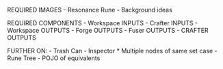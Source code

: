 
REQUIRED IMAGES
	- Resonance Rune
	- Background ideas


REQUIRED COMPONENTS
	- Workspace INPUTS
		- Crafter INPUTS
	- Workspace OUTPUTS
		- Forge OUTPUTS
		- Fuser OUTPUTS
		- CRAFTER OUTPUTS


FURTHER ON:
	- Trash Can
	- Inspector
		*	Multiple nodes of same set case
	- Rune Tree
	- POJO of equivalents